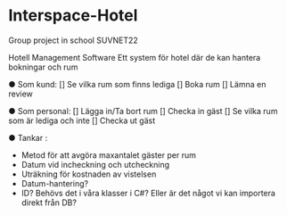 # Interspace-Hotel
Group project in school SUVNET22

Hotell Management Software
Ett system för hotel där de kan hantera bokningar och rum

● Som kund:
    [] Se vilka rum som finns lediga
    [] Boka rum
    [] Lämna en review

● Som personal:
    [] Lägga in/Ta bort rum
    [] Checka in gäst
    [] Se vilka rum som är lediga och inte
    [] Checka ut gäst

● Tankar :
- Metod för att avgöra maxantalet gäster per rum
- Datum vid incheckning och utcheckning
- Uträkning för kostnaden av vistelsen
- Datum-hantering?
- ID? Behövs det i våra klasser i C#? Eller är det något vi kan importera direkt från DB?